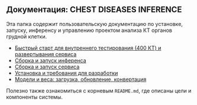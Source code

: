 ## Документация: CHEST DISEASES INFERENCE

Эта папка содержит пользовательскую документацию по установке, запуску, инференсу и управлению проектом анализа КТ органов грудной клетки.

- [Быстрый старт для внутреннего тестирования (400 КТ) и развертывания сервиса](./quick_start.md)
- [Сборка и запуск инференса](./inference.md)
- [Сборка и запуск сервиса](./start_services.md)
- [Установка и требования для разработки](./development.md)
- [Модели и веса: загрузка, обновление, конвертация](./models.md)

Полезно также ознакомиться с корневым `README.md`, где описаны цели и компоненты системы.


